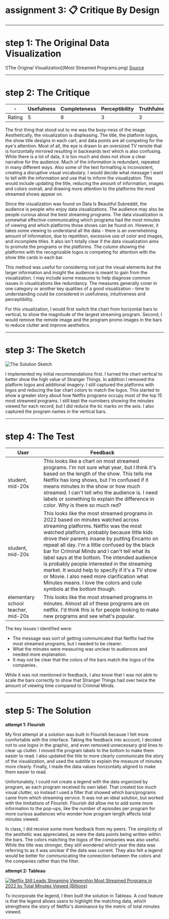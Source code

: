 # assignment 3: 📋 Critique By Design
---
# step 1: The Original Data Visualization

![The Original Visualization](Most Streamed Programs.png)
[Source](https://www.reddit.com/r/dataisbeautiful/comments/10u0etq/oc_the_most_streamed_programs/)

---
# step 2: The Critique

| - | Usefulness | Completeness | Perceptibility | Truthfulness | Intuitiveness | Aesthetics | Engagement |
| --- | --- | --- | --- | --- | --- | --- | --- | 
| Rating | 5 | 8 | 3 | 3 | 4 | 3 | 5 |

The first thing that stood out to me was the busy-ness of the image. Aesthetically, the visualization is displeasing. The title, the platform logos, the show title designs in each cart, and data points are all competing for the eye's attention. Most of all, the eye is drawn to an oversized TV remote that is horizontally mirrored resulting in backwards text which is also confusing. While there is a lot of data, it is too much and does not show a clear narrative for the audience. Much of the information is redundant, repeated in many different ways. Also some of the text formatting is inconsistent, creating a disruptive visual vocabulary. I would decide what message I want to tell with the information and use that to inform the visualization. This would include updating the title, reducing the amount of information, images and colors overall, and drawing more attention to the platforms the most streamed shows appear on.

Since the visualization was found on Data Is Beautiful Subreddit, the audience is people who enjoy data visualizations. The audience may also be people curious about the best streaming programs. The data visualization is somewhat effective communicating which programs had the most minutes of viewing and which platforms those shows can be found on. However, it takes some viewing to understand all the data - there is an overwhelming amount of information, due to repetition, excessive use of color and images, and incomplete titles. It also isn't totally clear if the data visualization aims to promote the programs or the platforms. The column showing the platforms with the recognizable logos is competing for attention with the show title cards in each bar.

This method was useful for considering not just the visual elements but the larger information and insight the audience is meant to gain from the visualization. I may include some measures to help diagnose common issues in visualizations like redundancy.  The measures generally cover in one category or another key qualities of a good visualization - time to understanding could be considered in usefulness, intuitiveness and perceptibility. 

For this visualization, I would first switch the chart from horizontal bars to vertical, to show the magnitude of the largest streaming program. Second, I would remove the remote image and the program promo images in the bars to reduce clutter and improve aesthetics.

---
# step 3: The Sketch

![The Solution Sketch](StreamingSketch.jpg)

I implemented my initial recommendations first. I turned the chart vertical to better show the high value of Stranger Things. In addition I removed the platform logos and additional imagery. I still captured the platforms with logos and reducing the bar chart colors to match the logos. This started to show a greater story about how Netflix programs occupy most of the top 15 most streamed programs. I still kept the numnbers showing the minutes viewed for each record, but I did reduce the tic marks on the axis. I also captured the program names in the vertical bars. 

---
# step 4: The Test

| User | Feedback |
| --- | --- |
| student, mid-20s | This looks like a chart on most streamed programs. I'm not sure what year, but I think it's based on the length of the show. This tells me Netflix has long shows, but I'm confused if it means minutes in the show or how much streamed. I can't tell who the audience is. I need labels or something to explain the difference in color. Why is there so much red? |
| student, mid-20s | This looks like the most streamed programs in 2022 based on minutes watched across streaming platforms. Netflix was the most watched platform, probably because little kids drove their parents insane by putting Encanto on repeat all day. I'm a little confused by the black bar for Criminal Minds and I can't tell what its label says at the bottom. The intended audience is probably people interested in the streaming market. It would help to specify if it's a TV show or Movie. I also need more clarification what Minutes means. I love the colors and cute symbols at the bottom though. |
|  elementary school teacher, mid-20s | This looks like the most streamed programs in minutes. Almost all of these programs are on netflix. I'd think this is for people looking to make new programs and see what's popular. |

The key issues I identified were:
- The message was sort of getting communicated that Netflix had the most streamed programs, but I needed to be clearer.
- What the minutes were measuring was unclear to audiences and needed more explanation.
- It may not be clear that the colors of the bars match the logos of the companies.  

While it was not mentioned in feedback, I also know that I was not able to scale the bars correctly to show that Stranger Things had over twice the amount of viewing time compared to Criminal Minds.

---
# step 5: The Solution

**attempt 1: Flourish**
<div class="flourish-embed flourish-chart" data-src="visualisation/12665615"><script src="https://public.flourish.studio/resources/embed.js"></script></div>

My first attempt at a solution was built in Flourish because I felt more comfortable with the interface. Taking the feedback into account, I decided not to use logos in the graphic, and even removed unnecessary grid lines to clear up clutter. I moved the program labels to the bottom to make them easier to read. I also updated the title to more clearly communicate the story of the visualization, and used the subtitle to explain the measure of minutes more clearly. Finally, I made the data values horizontally aligned to make them easier to read. 

Unfortunately, I could not create a legend with the data organized by program, as each program received its own label. That created too much visual clutter, so instead I used a filter that showed which bars/programs came from which streaming service. It was not an ideal solution, but worked with the limitaitons of Flourish. Flourish did allow me to add some more information to the pop-ups, like the number of episodes per program for more curious audiences who wonder how program length affects total minutes viewed. 

In class, I did receive some more feedback from my peers. The simplicity of the aesthetic was appreciated, as were the data points being written within the bars. The colors matching the logos of the companies was also useful. While the title was stronger, they still wondered which year the data was referring to as it was unclear if the data was current. They also felt a legend would be better for communicating the connection between the colors and the companies rather than the filter.

**attempt 2: Tableau**
<div class='tableauPlaceholder' id='viz1675830132025' style='position: relative'><noscript><a href='#'><img alt='Netflix Still Leads Streaming Viewership Most Streamed Programs in 2022 by Total Minutes Viewed (Billions) ' src='https:&#47;&#47;public.tableau.com&#47;static&#47;images&#47;Da&#47;DataViz34&#47;MostStreamedPrograms20222&#47;1_rss.png' style='border: none' /></a></noscript><object class='tableauViz'  style='display:none;'><param name='host_url' value='https%3A%2F%2Fpublic.tableau.com%2F' /> <param name='embed_code_version' value='3' /> <param name='site_root' value='' /><param name='name' value='DataViz34&#47;MostStreamedPrograms20222' /><param name='tabs' value='no' /><param name='toolbar' value='yes' /><param name='static_image' value='https:&#47;&#47;public.tableau.com&#47;static&#47;images&#47;Da&#47;DataViz34&#47;MostStreamedPrograms20222&#47;1.png' /> <param name='animate_transition' value='yes' /><param name='display_static_image' value='yes' /><param name='display_spinner' value='yes' /><param name='display_overlay' value='yes' /><param name='display_count' value='yes' /><param name='language' value='en-US' /></object></div> 

<script type='text/javascript'>
  var divElement = document.getElementById('viz1675830132025');
  var vizElement = divElement.getElementsByTagName('object')[0];
  vizElement.style.width='100%';vizElement.style.height=(divElement.offsetWidth*0.75)+'px';
  var scriptElement = document.createElement('script');
  scriptElement.src = 'https://public.tableau.com/javascripts/api/viz_v1.js';
  vizElement.parentNode.insertBefore(scriptElement, vizElement);
</script>

To incorporate the legend, I then built the solution in Tableau. A cool feature is that the legend allows users to highlight the matching data, which strengthens the story of Netflix's dominance by the metric of total minutes viewed. 
